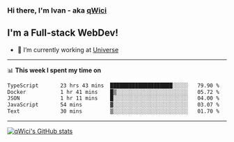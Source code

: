 ### Hi there, I'm Ivan - aka [qWici][website]

## I'm a Full-stack WebDev!
- 🔭 I’m currently working at [Universe][universe]

---

📊 **This week I spent my time on**
<!--START_SECTION:waka-->

```txt
TypeScript       23 hrs 43 mins  ████████████████████░░░░░   79.90 %
Docker           1 hr 41 mins    █▒░░░░░░░░░░░░░░░░░░░░░░░   05.72 %
JSON             1 hr 11 mins    █░░░░░░░░░░░░░░░░░░░░░░░░   04.00 %
JavaScript       54 mins         ▓░░░░░░░░░░░░░░░░░░░░░░░░   03.07 %
Text             30 mins         ▒░░░░░░░░░░░░░░░░░░░░░░░░   01.70 %
```

<!--END_SECTION:waka-->

---

[![qWici's GitHub stats](https://github-readme-stats.vercel.app/api?username=qWici)](https://github.com/qWici/github-readme-stats)

[website]: https://devkucher.com
[twitter]: https://twitter.com/KucherDev
[linkedin]: https://www.linkedin.com/in/ivankucher
[universe]: https://universeapps.limited
